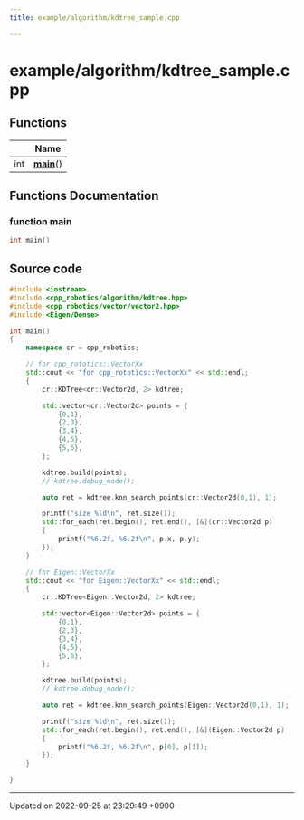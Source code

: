 ```yaml
---
title: example/algorithm/kdtree_sample.cpp

---
```


# example/algorithm/kdtree_sample.cpp



## Functions

|                | Name           |
| -------------- | -------------- |
| int | **[main](/cpp_robotics/doxybook/Files/kdtree__sample_8cpp/#function-main)**() |


## Functions Documentation

### function main

```cpp
int main()
```




## Source code

```cpp
#include <iostream>
#include <cpp_robotics/algorithm/kdtree.hpp>
#include <cpp_robotics/vector/vector2.hpp>
#include <Eigen/Dense>

int main()
{
    namespace cr = cpp_robotics;

    // for cpp_rototics::VectorXx
    std::cout << "for cpp_rototics::VectorXx" << std::endl;
    {
        cr::KDTree<cr::Vector2d, 2> kdtree;

        std::vector<cr::Vector2d> points = {
            {0,1},
            {2,3},
            {3,4},
            {4,5},
            {5,6},
        };

        kdtree.build(points);
        // kdtree.debug_node();

        auto ret = kdtree.knn_search_points(cr::Vector2d(0,1), 1);

        printf("size %ld\n", ret.size());
        std::for_each(ret.begin(), ret.end(), [&](cr::Vector2d p)
        {
            printf("%6.2f, %6.2f\n", p.x, p.y);
        });
    }

    // for Eigen::VectorXx
    std::cout << "for Eigen::VectorXx" << std::endl;
    {
        cr::KDTree<Eigen::Vector2d, 2> kdtree;

        std::vector<Eigen::Vector2d> points = {
            {0,1},
            {2,3},
            {3,4},
            {4,5},
            {5,6},
        };

        kdtree.build(points);
        // kdtree.debug_node();

        auto ret = kdtree.knn_search_points(Eigen::Vector2d(0,1), 1);

        printf("size %ld\n", ret.size());
        std::for_each(ret.begin(), ret.end(), [&](Eigen::Vector2d p)
        {
            printf("%6.2f, %6.2f\n", p[0], p[1]);
        });
    }

}
```


-------------------------------

Updated on 2022-09-25 at 23:29:49 +0900
